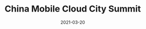 ---
date: 2021-03-20
published: true
title: "  China Mobile Cloud City Summit "
description: "China Mobile Cloud City Summit"
categories: Graphic
disciplines: Graphic, Exhibition
media: 
ownership: Personal
client:
time_period: 2021
thumbnail: "/projects/summit-thumbnail.png"

intro: |
  The China Mobile Cloud City Summit is an annual event hosted by China Mobile, focusing on advancements in cloud computing, smart cities, and digital transformation. It gathers industry leaders, experts, and innovators to discuss emerging technologies and their applications in urban development.

  <p>The summit organizers need to host conferences in different cities and require a universal visual theme paradigm that reflects the professionalism of Mobile Cloud while also highlighting the local characteristics of the host city.</p>

  <p>Here are the two sets of visual themes I designed for them.</p>

content_layout:
  - section_layout: text
    content: |
      <b>Scheme One</b>
 
  - section_layout: 1col-narrow
    images:
      - caption:
        description: 
        url: '/projects/summit-1.png'
        width: 
        height:
  
  - section_layout: 1col-narrow
    images:
      - caption:
        description: 
        url: '/projects/summit-2.png'
        width: 
        height:

  - section_layout: 1col-narrow
    images:
      - caption:
        description: 
        url: '/projects/summit-3.png'
        width: 
        height:

  - section_layout: 1col-narrow
    images:
      - caption:
        description: 
        url: '/projects/summit-4.png'
        width: 
        height:

  - section_layout: 1col-narrow
    images:
      - caption:
        description: 
        url: '/projects/summit-5.png'
        width: 
        height:

  - section_layout: text
    content: |
      <b>Scheme Two</b>

  - section_layout: 1col-narrow
    images:
      - caption: 
        description:
        url: '/projects/summit-2-1.png'
        width: 
        height:

  - section_layout: 1col-narrow
    images:
      - caption:
        description: 
        url: '/projects/summit-2-2.png'
        width: 
        height:

  - section_layout: 1col-narrow
    images:
      - caption:
        description: 
        url: '/projects/summit-2-3.png'
        width: 
        height:

  - section_layout: 1col-narrow
    images:
      - caption:
        description: 
        url: '/projects/summit-2-4.png'
        width: 
        height:

  - section_layout: 1col-narrow
    images:
      - caption:
        description: 
        url: '/projects/summit-2-5.png'
        width: 
        height:
---